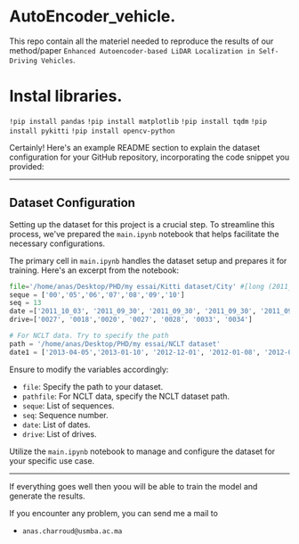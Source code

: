 # AutoEncoder_vehicle.
This repo contain all the materiel needed to reproduce the results of our method/paper `Enhanced Autoencoder-based LiDAR Localization in Self-Driving Vehicles`.


# Instal libraries.
`!pip install pandas`
`!pip install matplotlib`
`!pip install tqdm`
`!pip install pykitti`
`!pip install opencv-python`

Certainly! Here's an example README section to explain the dataset configuration for your GitHub repository, incorporating the code snippet you provided:

---

## Dataset Configuration

Setting up the dataset for this project is a crucial step. To streamline this process, we've prepared the `main.ipynb` notebook that helps facilitate the necessary configurations.

The primary cell in `main.ipynb` handles the dataset setup and prepares it for training. Here's an excerpt from the notebook:

```python
file='/home/anas/Desktop/PHD/my essai/Kitti dataset/City' #[long (2011_10_03,27) ,Residence, Campus-8, Person-8, Road, City]
seque = ['00','05','06','07','08','09','10']
seq = 13
date =['2011_10_03', '2011_09_30', '2011_09_30', '2011_09_30', '2011_09_30','2011_09_30', '2011_09_30']
drive=['0027', '0018','0020', '0027', '0028', '0033', '0034']

# For NCLT data. Try to specify the path
path = '/home/anas/Desktop/PHD/my essai/NCLT dataset'
date1 = ['2013-04-05','2013-01-10', '2012-12-01', '2012-01-08', '2012-06-15', '2012-04-29', '2012-02-04']
```

Ensure to modify the variables accordingly:

- `file`: Specify the path to your dataset.
- `pathfile`: For NCLT data, specify the NCLT dataset path.
- `seque`: List of sequences.
- `seq`: Sequence number.
- `date`: List of dates.
- `drive`: List of drives.

Utilize the `main.ipynb` notebook to manage and configure the dataset for your specific use case.

--- 

If everything goes well then yoou will be able to train the model and generate the results.

If you encounter any problem, you can send me a mail to 
- `anas.charroud@usmba.ac.ma`
